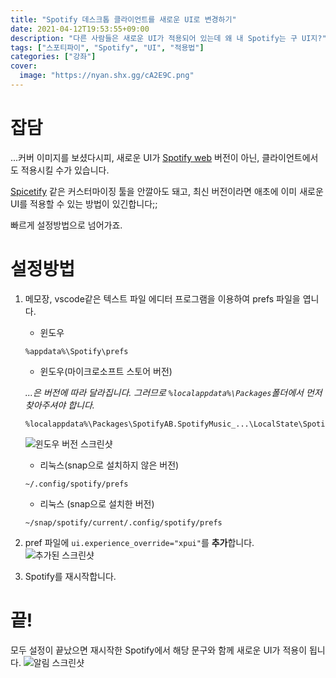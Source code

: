 ```yaml
---
title: "Spotify 데스크톱 클라이언트를 새로운 UI로 변경하기"
date: 2021-04-12T19:53:55+09:00
description: "다른 사람들은 새로운 UI가 적용되어 있는데 왜 내 Spotify는 구 UI지?"
tags: ["스포티파이", "Spotify", "UI", "적용법"]
categories: ["강좌"]
cover:
  image: "https://nyan.shx.gg/cA2E9C.png"
---
```


# 잡담
...커버 이미지를 보셨다시피, 새로운 UI가 [Spotify web](https://open.spotify.com) 버전이 아닌, 클라이언트에서도 적용시킬 수가 있습니다.

[Spicetify](https://github.com/khanhas/spicetify-cli) 같은 커스터마이징 툴을 안깔아도 돼고, 최신 버전이라면 애초에 이미 새로운 UI를 적용할 수 있는 방법이 있긴합니다;;

빠르게 설정방법으로 넘어가죠.

# 설정방법

1. 메모장, vscode같은 텍스트 파일 에디터 프로그램을 이용하여 prefs 파일을 엽니다.

   - 윈도우
   ```
   %appdata%\Spotify\prefs
   ```

   - 윈도우(마이크로소프트 스토어 버전)

   *...은 버전에 따라 달라집니다. 그러므로 `%localappdata%\Packages`폴더에서 먼저 찾아주셔야 합니다.*

   ```
   %localappdata%\Packages\SpotifyAB.SpotifyMusic_...\LocalState\Spotify\prefs
   ```

    ![윈도우 버전 스크린샷](https://nyan.shx.gg/O3s1bE.png)

   - 리눅스(snap으로 설치하지 않은 버전)
   ```
   ~/.config/spotify/prefs
   ```

   - 리눅스 (snap으로 설치한 버전)
   ```
   ~/snap/spotify/current/.config/spotify/prefs
   ```

2. pref 파일에 `ui.experience_override="xpui"`를 **추가**합니다.
   ![추가된 스크린샷](https://nyan.shx.gg/GRPrqz.png)

3. Spotify를 재시작합니다.

# 끝!

모두 설정이 끝났으면 재시작한 Spotify에서 해당 문구와 함께 새로운 UI가 적용이 됩니다.
![알림 스크린샷](https://nyan.shx.gg/fiCFwv.png)